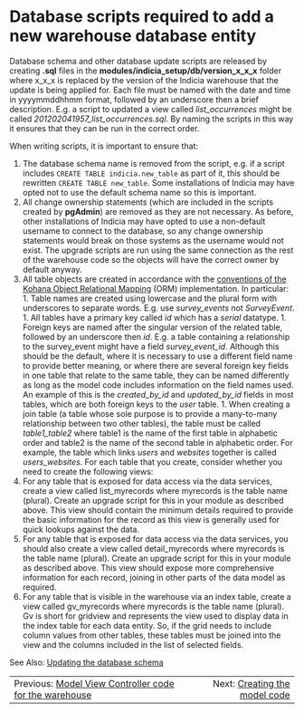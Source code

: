 # Database scripts required to add a new warehouse database entity #

Database schema and other database update scripts are released by creating **.sql** files in the **modules/indicia\_setup/db/version\_x\_x\_x** folder where x\_x\_x is replaced by the version of the Indicia warehouse that the update is being applied for. Each file must be named with the date and time in yyyymmddhhmm format, followed by an underscore then a brief description. E.g. a script to updated a view called _list\_occurrences_ might be called _201202041957\_list\_occurrences.sql_. By naming the scripts in this way it ensures that they can be run in the correct order.

When writing scripts, it is important to ensure that:
  1. The database schema name is removed from the script, e.g. if a script includes `CREATE TABLE indicia.new_table` as part of it, this should be rewritten `CREATE TABLE new_table`. Some installations of Indicia may have opted not to use the default schema name so this is important.
  1. All change ownership statements (which are included in the scripts created by **pgAdmin**) are removed as they are not necessary. As before, other installations of Indicia may have opted to use a non-default username to connect to the database, so any change ownership statements would break on those systems as the username would not exist. The upgrade scripts are run using the same connection as the rest of the warehouse code so the objects will have the correct owner by default anyway.
  1. All table objects are created in accordance with the [conventions of the Kohana Object Relational Mapping](http://docs.kohanaphp.com/libraries/orm/starting#orm_conventions) (ORM) implementation. In particular:
    1. Table names are created using lowercase and the plural form with underscores to separate words. E.g. use _survey\_events_ not _SurveyEvent_.
    1. All tables have a primary key called _id_ which has a _serial_ datatype.
    1. Foreign keys are named after the singular version of the related table, followed by an underscore then _id_. E.g. a table containing a relationship to the survey\_event might have a field _survey\_event\_id_. Although this should be the default, where it is necessary to use a different field name to provide better meaning, or where there are several foreign key fields in one table that relate to the same table, they can be named differently as long as the model code includes information on the field names used. An example of this is the _created\_by\_id_ and _updated\_by\_id_ fields in most tables, which are both foreign keys to the _user_ table.
    1. When creating a join table (a table whose sole purpose is to provide a many-to-many relationship between two other tables), the table must be called _table1\_table2_ where table1 is the name of the first table in alphabetic order and table2 is the name of the second table in alphabetic order. For example, the table which links _users_ and _websites_ together is called _users\_websites_.
For each table that you create, consider whether you need to create the following views:
  1. For any table that is exposed for data access via the data services, create a view called list\_myrecords where myrecords is the table name (plural). Create an upgrade script for this in your module as described above. This view should contain the minimum details required to provide the basic information for the record as this view is generally used for quick lookups against the data.
  1. For any table that is exposed for data access via the data services, you should also create a view called detail\_myrecords where myrecords is the table name (plural). Create an upgrade script for this in your module as described above. This view should expose more comprehensive information for each record, joining in other parts of the data model as required.
  1. For any table that is visible in the warehouse via an index table, create a view called gv\_myrecords where myrecords is the table name (plural). Gv is short for gridview and represents the view used to display data in the index table for each data entity. So, if the grid needs to include column values from other tables, these tables must be joined into the view and the columns included in the list of selected fields.

See Also: [Updating the database schema](UpdatingDatabaseSchema.md)


<table width='100%'><tr>
<td align='left'>Previous: <a href='WarehouseCodeAddEntity.md'>Model View Controller code for the warehouse</a></td>
<td align='right'>Next: <a href='WarehouseCodeAddEntityModel.md'>Creating the model code</a></td>
</tr></table>